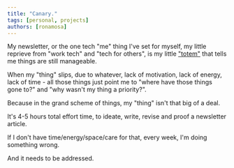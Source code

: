 ```yaml
---
title: "Canary."
tags: [personal, projects]
authors: [ronamosa]
---
```


My newsletter, or the one tech "me" thing I've set for myself, my little reprieve from "work tech" and "tech for others", is my little ["totem"](https://inception.fandom.com/wiki/Totem) that tells me things are still manageable.

When my "thing" slips, due to whatever, lack of motivation, lack of energy, lack of time - all those things just point me to "where have those things gone to?" and "why wasn't my thing a priority?".

Because in the grand scheme of things, my "thing" isn't that big of a deal. 

It's 4-5 hours total effort time, to ideate, write, revise and proof a newsletter article.

If I don't have time/energy/space/care for that, every week, I'm doing something wrong.

And it needs to be addressed.
